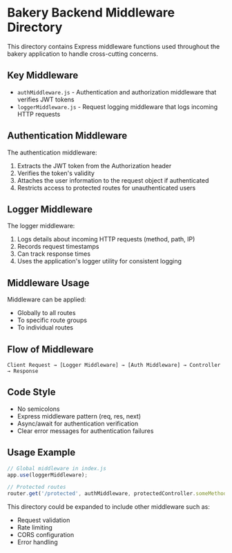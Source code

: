 # Bakery Backend Middleware Directory

This directory contains Express middleware functions used throughout the bakery application to handle cross-cutting concerns.

## Key Middleware

- `authMiddleware.js` - Authentication and authorization middleware that verifies JWT tokens
- `loggerMiddleware.js` - Request logging middleware that logs incoming HTTP requests

## Authentication Middleware

The authentication middleware:
1. Extracts the JWT token from the Authorization header
2. Verifies the token's validity
3. Attaches the user information to the request object if authenticated
4. Restricts access to protected routes for unauthenticated users

## Logger Middleware

The logger middleware:
1. Logs details about incoming HTTP requests (method, path, IP)
2. Records request timestamps
3. Can track response times
4. Uses the application's logger utility for consistent logging

## Middleware Usage

Middleware can be applied:
- Globally to all routes
- To specific route groups
- To individual routes

## Flow of Middleware

```
Client Request → [Logger Middleware] → [Auth Middleware] → Controller → Response
```

## Code Style

- No semicolons
- Express middleware pattern (req, res, next)
- Async/await for authentication verification
- Clear error messages for authentication failures

## Usage Example

```javascript
// Global middleware in index.js
app.use(loggerMiddleware);

// Protected routes
router.get('/protected', authMiddleware, protectedController.someMethod);
```

This directory could be expanded to include other middleware such as:
- Request validation
- Rate limiting
- CORS configuration
- Error handling